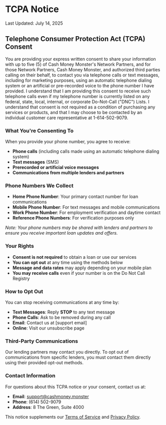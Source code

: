 # TCPA Notice

Last Updated: July 14, 2025

## Telephone Consumer Protection Act (TCPA) Consent

You are providing your express written consent to share your information with up to five (5) of Cash Money Monster's Network Partners, and for those Network Partners, Cash Money Monster, and authorized third parties calling on their behalf, to contact you via telephone calls or text messages, including for marketing purposes, using an automatic telephone dialing system or an artificial or pre-recorded voice to the phone number I have provided. I understand that I am providing this consent to receive such telephone calls even if my telephone number is currently listed on any federal, state, local, internal, or corporate Do-Not-Call ("DNC") Lists. I understand that consent is not required as a condition of purchasing any services or products, and that I may choose to be contacted by an individual customer care representative at 1-614-502-9079.

### What You're Consenting To

When you provide your phone number, you agree to receive:

- **Phone calls** (including calls made using an automatic telephone dialing system)
- **Text messages** (SMS)
- **Prerecorded or artificial voice messages**
- **Communications from multiple lenders and partners**

### Phone Numbers We Collect

- **Home Phone Number**: Your primary contact number for loan communications
- **Mobile Phone Number**: For text messages and mobile communications
- **Work Phone Number**: For employment verification and daytime contact
- **Reference Phone Numbers**: For verification purposes only

*Note: Your phone numbers may be shared with lenders and partners to ensure you receive important loan updates and offers.*

### Your Rights

- **Consent is not required** to obtain a loan or use our services
- **You can opt out** at any time using the methods below
- **Message and data rates** may apply depending on your mobile plan
- **You may receive calls** even if your number is on the Do Not Call Registry

### How to Opt Out

You can stop receiving communications at any time by:

- **Text Messages**: Reply **STOP** to any text message
- **Phone Calls**: Ask to be removed during any call
- **Email**: Contact us at [support email]
- **Online**: Visit our unsubscribe page

### Third-Party Communications

Our lending partners may contact you directly. To opt out of communications from specific lenders, you must contact them directly using their provided opt-out methods.

### Contact Information

For questions about this TCPA notice or your consent, contact us at:

- **Email**: support@cashmoney.monster
- **Phone**: (614) 502-9079
- **Address**: 8 The Green, Suite 4000

This notice supplements our [Terms of Service](/terms) and [Privacy Policy](/privacy).